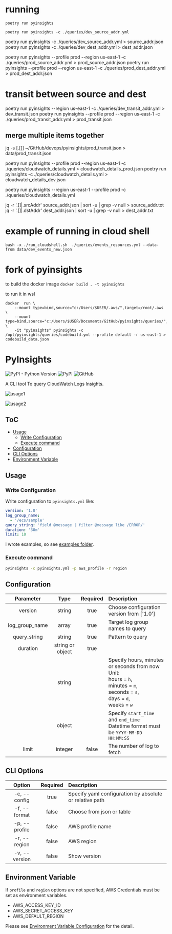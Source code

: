 # running 

`poetry run pyinsights`

`poetry run pyinsights -c ./queries/dev_source_addr.yml `

poetry run pyinsights -c ./queries/dev_source_addr.yml  > source_addr.json
poetry run pyinsights -c ./queries/dev_dest_addr.yml > dest_addr.json

poetry run pyinsights --profile prod --region us-east-1 -c ./queries/prod_source_addr.yml  > prod_source_addr.json
poetry run pyinsights --profile prod --region us-east-1 -c ./queries/prod_dest_addr.yml  > prod_dest_addr.json

# transit between source and dest
poetry run pyinsights  --region us-east-1 -c ./queries/dev_transit_addr.yml > dev_transit.json 
poetry run pyinsights --profile prod --region us-east-1 -c ./queries/prod_transit_addr.yml > prod_transit.json 

## merge multiple items together 
jq -s [.[]]  ~/GitHub/devops/pyinsights/prod_transit.json > data/prod_transit.json

poetry run pyinsights --profile prod --region us-east-1 -c ./queries/cloudwatch_details.yml > cloudwatch_details_prod.json
poetry run pyinsights  -c ./queries/cloudwatch_details.yml > cloudwatch_details_dev.json

poetry  run pyinsights  --region us-east-1 --profile prod -c ./queries/cloudwatch_details.yml

jq -r '.[]|.srcAddr' source_addr.json  | sort -u | grep -v null > source_addr.txt
jq -r '.[]|.dstAddr' dest_addr.json  | sort -u | grep -v null  > dest_addr.txt

# example of running in cloud shell


    bash -x ./run_cloudshell.sh  ./queries/events_resources.yml --data-from data/dev_events_new.json


# fork of pyinsights
to build the docker image 
`docker build . -t pyinsights`

to run it in wsl 

```
docker  run \
	--mount type=bind,source="c:/Users/$USER/.aws/",target=/root/.aws \
	--mount type=bind,source="c:/Users/$USER/Documents/GitHub/pyinsights/queries/",target=/opt/pyinsights/queries/ \
	-it "pyinsights" pyinsights -c /opt/pyinsights/queries/codebuild.yml --profile default -r us-east-1 > codebuild_data.json
```


# PyInsights

![PyPI - Python Version](https://img.shields.io/pypi/pyversions/pyinsights)
![PyPI](https://img.shields.io/pypi/v/pyinsights?color=blue)
![GitHub](https://img.shields.io/github/license/homoluctus/pyinsights)

A CLI tool To query CloudWatch Logs Insights.

![usage1](https://raw.githubusercontent.com/homoluctus/pyinsights/master/images/usage1.png)

![usage2](https://raw.githubusercontent.com/homoluctus/pyinsights/master/images/usage2.png)

## ToC

- [Usage](#Usage)
  - [Write Configuration](#Write%20Configuration)
  - [Execute command](#Execute%20command)
- [Configuration](#Configuration)
- [CLI Options](#CLI%20Options)
- [Environment Variable](#Environment%20Variable)

## Usage

### Write Configuration

Write configuration to `pyinsights.yml` like:

```yaml
version: '1.0'
log_group_name:
  - '/ecs/sample'
query_string: 'field @message | filter @message like /ERROR/'
duration: '30m'
limit: 10
```

I wrote examples, so see [examples folder](https://github.com/homoluctus/pyinsights/tree/master/examples).

### Execute command

```bash
pyinsights -c pyinsights.yml -p aws_profile -r region
```

## Configuration

|Parameter|Type|Required|Description|
|:--:|:--:|:--:|:--|
|version|string|true|Choose configuration version from ['1.0']|
|log_group_name|array|true|Target log group names to query|
|query_string|string|true|Pattern to query|
|duration|string or object|true||
||string||Specify hours, minutes or seconds from now<br>Unit:<br>hours = `h`,<br>minutes = `m`,<br>seconds = `s`,<br>days = `d`,<br>weeks = `w`|
||object||Specify `start_time` and `end_time`<br>Datetime format must be `YYYY-MM-DD HH:MM:SS`|
|limit|integer|false|The number of log to fetch|

## CLI Options

|Option|Required|Description|
|:--:|:--:|:--|
|-c, --config|true|Specify yaml configuration by absolute or relative path|
|-f, --format|false|Choose from json or table|
|-p, --profile|false|AWS profile name|
|-r, --region|false|AWS region|
|-v, --version|false|Show version|

## Environment Variable

If `profile` and `region` options are not specified, AWS Credentials must be set as environment variables.

- AWS_ACCESS_KEY_ID
- AWS_SECRET_ACCESS_KEY
- AWS_DEFAULT_REGION

Please see [Environment Variable Configuration](https://boto3.amazonaws.com/v1/documentation/api/latest/guide/configuration.html#environment-variable-configuration) for the detail.
